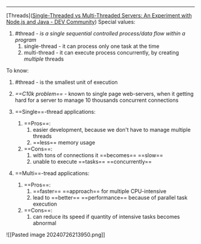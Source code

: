***
[Threads]([Single-Threaded vs Multi-Threaded Servers: An Experiment with Node.js and Java - DEV Community](https://dev.to/michinoins/single-threaded-vs-multi-threaded-servers-an-experiment-with-nodejs-and-java-3183#:~:text=A%20multi-threaded%20server%20can,one%20task%20at%20a%20time))
Special values:
1. #thread - *is a single sequential controlled process/data flow within a program*
	1. single-thread - it can process only one task at the time   
	2. multi-thread - it can execute process concurrently, by creating *multiple* threads

To know:
1. #thread - is the smallest unit of execution 

2. *==C10k problem==* - known to single page web-servers, when it getting hard for a server to manage 10 thousands concurrent connections  

3. ==Single==-thread applications:
	1. ==Pros==: 
		1. easier development, because we don't have to manage multiple threads
		2. ==less== memory usage 
	2. ==Cons==: 
		1. with tons of connections it ==becomes== ==slow==
		2. unable to execute ==tasks== ==concurrently== 

4. ==Multi==-tread applications:
	1. ==Pros==: 
		1. ==faster== ==approach== for multiple CPU-intensive
		2. lead to ==better== ==performance== because of parallel task execution
	2. ==Cons==:
		1. can reduce its speed if quantity of intensive tasks becomes abnormal 

![[Pasted image 20240726213950.png]]